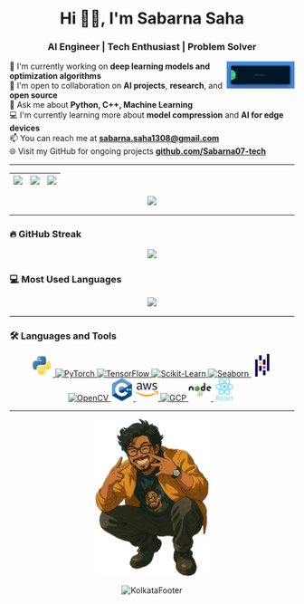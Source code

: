 <h1 align="center">Hi 👋🏽, I'm Sabarna Saha</h1>
<h3 align="center">AI Engineer | Tech Enthusiast | Problem Solver</h3>

<img align='right' src="https://github.com/Sabarna07-tech/Sabarna07-tech/blob/main/Screenshot%202024-11-18%20020527.png" width="120">

🚀 I'm currently working on **deep learning models and optimization algorithms** <br>
🔎 I'm open to collaboration on **AI projects**, **research**, and **open source** <br>
🧠 Ask me about **Python, C++, Machine Learning** <br>
💻 I'm currently learning more about **model compression** and **AI for edge devices** <br>
📫 You can reach me at **[sabarna.saha1308@gmail.com](mailto:sabarna.saha1308@gmail.com)** <br>
🌐 Visit my GitHub for ongoing projects **[github.com/Sabarna07-tech](https://github.com/Sabarna07-tech)**

---

<div align="center">

| [<img src="https://img.shields.io/badge/LinkedIn-blue?style=flat-square&logo=linkedin" height="35">](https://www.linkedin.com/in/sabarnasaha/) | [<img src="https://img.shields.io/badge/Twitter-1DA1F2?style=flat-square&logo=twitter&logoColor=white" height="35">](https://x.com/_sabarna_sh) | [<img src="https://img.shields.io/badge/Gmail-D14836?style=flat-square&logo=gmail&logoColor=white" height="35">](mailto:sabarna.saha1308@gmail.com) |
| -------------------------------------------------------------------------------------------------------------------------------------------- | ----------------------------------------------------------------------------------------------------------------------------------------- | ----------------------------------------------------------------------------------------------------------------------------------------------------- |

![](https://komarev.com/ghpvc/?username=Sabarna07-tech&color=blue)

</div>

---

### 🔥 GitHub Streak

<p align="center">
  <img src="https://github-readme-streak-stats.herokuapp.com?user=Sabarna07-tech&theme=radical" />
</p>

### 💻 Most Used Languages

<p align="center">
  <img src="https://github-readme-stats.vercel.app/api/top-langs/?username=Sabarna07-tech&layout=compact&theme=radical" />
</p>

---

### 🛠️ Languages and Tools

<p align="center"> 
  <a href="https://www.python.org" target="_blank"> <img src="https://raw.githubusercontent.com/devicons/devicon/master/icons/python/python-original.svg" alt="Python" width="40" height="40"/> </a>
  <a href="https://pytorch.org/" target="_blank"> <img src="https://www.vectorlogo.zone/logos/pytorch/pytorch-icon.svg" alt="PyTorch" width="40" height="40"/> </a>
  <a href="https://www.tensorflow.org" target="_blank"> <img src="https://www.vectorlogo.zone/logos/tensorflow/tensorflow-icon.svg" alt="TensorFlow" width="40" height="40"/> </a>
  <a href="https://scikit-learn.org/" target="_blank"> <img src="https://upload.wikimedia.org/wikipedia/commons/0/05/Scikit_learn_logo_small.svg" alt="Scikit-Learn" width="40" height="40"/> </a>
  <a href="https://seaborn.pydata.org/" target="_blank"> <img src="https://seaborn.pydata.org/_images/logo-mark-lightbg.svg" alt="Seaborn" width="40" height="40"/> </a>
  <a href="https://pandas.pydata.org/" target="_blank"> <img src="https://raw.githubusercontent.com/devicons/devicon/2ae2a900d2f041da66e950e4d48052658d850630/icons/pandas/pandas-original.svg" alt="Pandas" width="40" height="40"/> </a>
  <a href="https://opencv.org/" target="_blank"> <img src="https://www.vectorlogo.zone/logos/opencv/opencv-icon.svg" alt="OpenCV" width="40" height="40"/> </a>
  <a href="https://www.w3schools.com/cpp/" target="_blank"> <img src="https://raw.githubusercontent.com/devicons/devicon/master/icons/cplusplus/cplusplus-original.svg" alt="C++" width="40" height="40"/> </a>
  <a href="https://aws.amazon.com" target="_blank"> <img src="https://raw.githubusercontent.com/devicons/devicon/master/icons/amazonwebservices/amazonwebservices-original-wordmark.svg" alt="AWS" width="40" height="40"/> </a>
  <a href="https://cloud.google.com" target="_blank"> <img src="https://www.vectorlogo.zone/logos/google_cloud/google_cloud-icon.svg" alt="GCP" width="40" height="40"/> </a>
  <a href="https://nodejs.org" target="_blank"> <img src="https://raw.githubusercontent.com/devicons/devicon/master/icons/nodejs/nodejs-original-wordmark.svg" alt="NodeJS" width="40" height="40"/> </a>
  <a href="https://reactjs.org/" target="_blank"> <img src="https://raw.githubusercontent.com/devicons/devicon/master/icons/react/react-original-wordmark.svg" alt="React" width="40" height="40"/> </a>
</p>

---

<p align="center">
  <img src="https://raw.githubusercontent.com/sanam2405/sanam2405/main/assets/images/dp/hmm.png" alt="hmm" width="200">
</p>

<p align="center">
  <img src="https://raw.githubusercontent.com/sanam2405/sanam2405/main/assets/images/footer/kolkata.png" alt="KolkataFooter">
</p>
